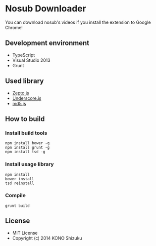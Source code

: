 Nosub Downloader
==================

You can download nosub's videos if you install the extension to Google Chrome!

## Development environment
* TypeScript
* Visual Studio 2013
* Grunt

## Used library
* [Zepto.js](http://zeptojs.com)
* [Underscore.js](http://underscorejs.org)
* [md5.js](http://labs.cybozu.co.jp/blog/mitsunari/2007/07/md5js_1.html)

## How to build

### Install build tools
```
npm install bower -g
npm install grunt -g
npm install tsd -g
```

### Install usage library
```
npm install
bower install
tsd reinstall
```

### Compile
```
grunt build
```

## License
* MIT License
* Copyright (c) 2014 KONO Shizuku